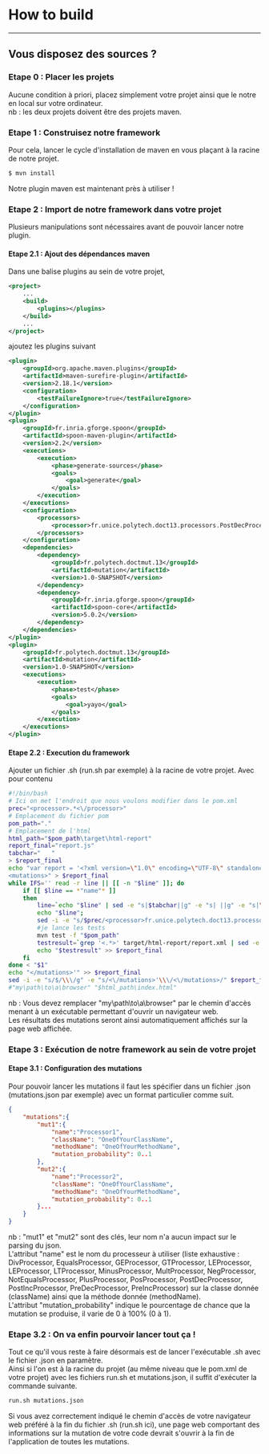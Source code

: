 # How to build
---
## Vous disposez des sources ?
### Etape 0 : Placer les projets #
Aucune condition à priori, placez simplement votre projet ainsi que le notre en local sur votre ordinateur.  
nb : les deux projets doivent être des projets maven.
### Etape 1 : Construisez notre framework #
Pour cela, lancer le cycle d'installation de maven en vous plaçant à la racine de notre projet.
```sh
$ mvn install
```
Notre plugin maven est maintenant près à utiliser !
### Etape 2 : Import de notre framework dans votre projet 
Plusieurs manipulations sont nécessaires avant de pouvoir lancer notre plugin.
#### Etape 2.1 : Ajout des dépendances maven
Dans une balise plugins au sein de votre projet, 
```xml
<project>
    ...
    <build>
        <plugins></plugins>
    </build>
    ...
</project>
```
ajoutez les plugins suivant
```xml
<plugin>
    <groupId>org.apache.maven.plugins</groupId>
    <artifactId>maven-surefire-plugin</artifactId>
    <version>2.18.1</version>
    <configuration>
        <testFailureIgnore>true</testFailureIgnore>
    </configuration>
</plugin>
<plugin>
    <groupId>fr.inria.gforge.spoon</groupId>
    <artifactId>spoon-maven-plugin</artifactId>
    <version>2.2</version>
    <executions>
        <execution>
            <phase>generate-sources</phase>
            <goals>
                <goal>generate</goal>
            </goals>
        </execution>
    </executions>
    <configuration>
        <processors> 
            <processor>fr.unice.polytech.doct13.processors.PostDecProcessor</processor>
        </processors>
    </configuration>
    <dependencies>
        <dependency>
            <groupId>fr.polytech.doctmut.13</groupId>
            <artifactId>mutation</artifactId>
            <version>1.0-SNAPSHOT</version>
        </dependency>
        <dependency>
            <groupId>fr.inria.gforge.spoon</groupId>
            <artifactId>spoon-core</artifactId>
            <version>5.0.2</version>
        </dependency>
    </dependencies>
</plugin>
<plugin>
    <groupId>fr.polytech.doctmut.13</groupId>
    <artifactId>mutation</artifactId>
    <version>1.0-SNAPSHOT</version>
    <executions>
        <execution>
            <phase>test</phase>
            <goals>
                <goal>yayo</goal>
            </goals>
        </execution>
    </executions>
</plugin>
```
#### Etape 2.2 : Execution du framework
Ajouter un fichier .sh (run.sh par exemple) à la racine de votre projet.
Avec pour contenu
```sh
#!/bin/bash
# Ici on met l'endroit que nous voulons modifier dans le pom.xml
prec="<processor>.*<\/processor>"
# Emplacement du fichier pom
pom_path="."
# Emplacement de l'html
html_path="$pom_path\target\html-report"
report_final="report.js"
tabchar="	"
> $report_final
echo "var report = '<?xml version=\"1.0\" encoding=\"UTF-8\" standalone=\"no\"?>
<mutations>" > $report_final 
while IFS='' read -r line || [[ -n "$line" ]]; do
	if [[ $line == *"name"* ]]
	then
		line=`echo "$line" | sed -e "s|$tabchar||g" -e "s| ||g" -e "s|\".*: *\"||g" -e "s|\",||g"`;
		echo "$line";
		sed -i -e "s/$prec/<processor>fr.unice.polytech.doct13.processors.$line<\/processor>/g" "$pom_path\pom.xml"
		#je lance les tests
		mvn test -f "$pom_path"
		testresult=`grep '<.*>' target/html-report/report.xml | sed -e "s/<?xml.*<mutation>/<mutation name=\"$line\">/"`
		echo "$testresult" >> $report_final
	fi
done < "$1"
echo "</mutations>'" >> $report_final
sed -i -e "s/$/\\\/g" -e "s/<\/mutations>'\\\/<\/mutations>/" $report_final
#"my\path\to\a\browser" "$html_path\index.html"
```
nb : Vous devez remplacer "my\path\to\a\browser" par le chemin d'accès menant à un exécutable permettant d'ouvrir un navigateur web.  
Les résultats des mutations seront ainsi automatiquement affichés sur la page web affichée.
### Etape 3 : Exécution de notre framework au sein de votre projet
#### Etape 3.1 : Configuration des mutations 
Pour pouvoir lancer les mutations il faut les spécifier dans un fichier .json (mutations.json par exemple) avec un format particulier comme suit.
```json
{
	"mutations":{
		"mut1":{
			"name":"Processor1",
			"className": "OneOfYourClassName",
			"methodName": "OneOfYourMethodName",
			"mutation_probability": 0..1
		},
		"mut2":{
			"name":"Processor2",
			"className": "OneOfYourClassName",
			"methodName": "OneOfYourMethodName",
			"mutation_probability": 0..1
		}...
	}
}
```
nb : "mut1" et "mut2" sont des clés, leur nom n'a aucun impact sur le parsing du json.  
L'attribut "name" est le nom du processeur à utiliser (liste exhaustive : DivProcessor, EqualsProcessor, GEProcessor, GTProcessor, LEProcessor, LEProcessor, LTProcessor, MinusProcessor, MultProcessor, NegProcessor, NotEqualsProcessor, PlusProcessor, PosProcessor, PostDecProcessor, PostIncProcessor, PreDecProcessor, PreIncProcessor) sur la classe donnée (className) ainsi que la méthode donnée (methodName).  
L'attribut "mutation_probability" indique le pourcentage de chance que la mutation se produise, il varie de 0 à 100% (0 à 1).
### Etape 3.2 : On va enfin pourvoir lancer tout ça !
Tout ce qu'il vous reste à faire désormais est de lancer l'exécutable .sh avec le fichier .json en paramètre.  
Ainsi si l'on est à la racine du projet (au même niveau que le pom.xml de votre projet) avec les fichiers run.sh et mutations.json, il suffit d'exécuter la commande suivante.
```sh
run.sh mutations.json
```
Si vous avez correctement indiqué le chemin d'accès de votre navigateur web préféré à la fin du fichier .sh (run.sh ici), une page web comportant des informations sur la mutation de votre code devrait s'ouvrir à la fin de l'application de toutes les mutations.